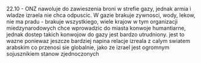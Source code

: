22.10 - ONZ nawoluje do zawieszenia broni w strefie gazy, jednak armia i wladze izraela nie chca odpuscic. W gazie brakuje zywnosci, wody, lekow, nie ma pradu - brakuje wszystkiego, wiele krajow w tym organizacji miedzynarodowych chce wprowadzic do miasta konwoje humantiarne, jednak dostep takich konwojow do gazy jest bardzo utrudniony. jest to wazne poniewaz jeszcze bardziej napina relacje izreala z calym swiatem arabskim co przenosi sie globalnie, jako ze izrael jest ogromnym sojusznikiem stanow zjednoczonych